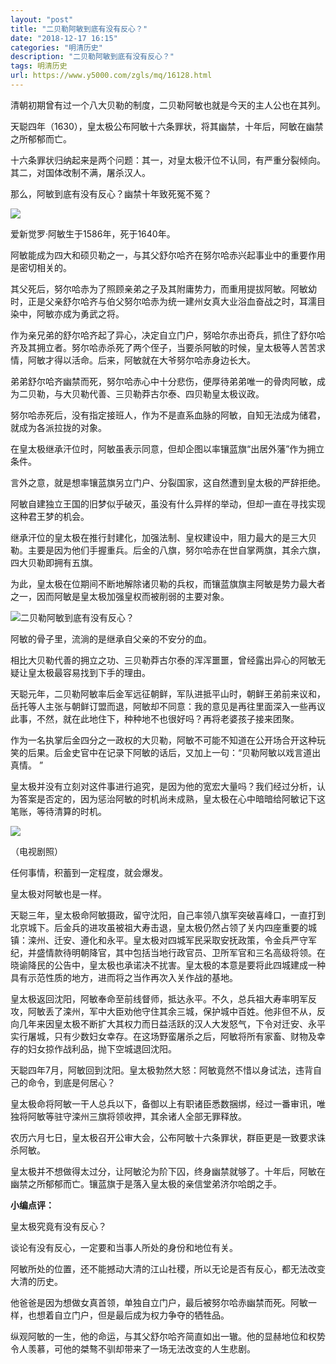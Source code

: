```yaml
---
layout: "post"
title: "二贝勒阿敏到底有没有反心？"
date: "2018-12-17 16:15"
categories: "明清历史"
description: "二贝勒阿敏到底有没有反心？"
tags: 明清历史
url: https://www.y5000.com/zgls/mq/16128.html
---
```






清朝初期曾有过一个八大贝勒的制度，二贝勒阿敏也就是今天的主人公也在其列。

天聪四年（1630），皇太极公布阿敏十六条罪状，将其幽禁，十年后，阿敏在幽禁之所郁郁而亡。

十六条罪状归纳起来是两个问题：其一，对皇太极汗位不认同，有严重分裂倾向。其二，对国体改制不满，屠杀汉人。

那么，阿敏到底有没有反心？幽禁十年致死冤不冤？

![](https://img.y5000.com/uploads/allimg/170307/0955026331-0.jpg)

爱新觉罗·阿敏生于1586年，死于1640年。

阿敏能成为四大和硕贝勒之一，与其父舒尔哈齐在努尔哈赤兴起事业中的重要作用是密切相关的。

其父死后，努尔哈赤为了照顾亲弟之子及其附庸势力，而重用提拔阿敏。阿敏幼时，正是父亲舒尔哈齐与伯父努尔哈赤为统一建州女真大业浴血奋战之时，耳濡目染中，阿敏亦成为勇武之将。

作为亲兄弟的舒尔哈齐起了异心，决定自立门户，努哈尔赤出奇兵，抓住了舒尔哈齐及其拥立者。努尔哈赤杀死了两个侄子，当要杀阿敏的时候，皇太极等人苦苦求情，阿敏才得以活命。后来，阿敏就在大爷努尔哈赤身边长大。

弟弟舒尔哈齐幽禁而死，努尔哈赤心中十分悲伤，便厚待弟弟唯一的骨肉阿敏，成为二贝勒，与大贝勒代善、三贝勒莽古尔泰、四贝勒皇太极议政。

努尔哈赤死后，没有指定接班人，作为不是直系血脉的阿敏，自知无法成为储君，就成为各派拉拢的对象。

在皇太极继承汗位时，阿敏虽表示同意，但却企图以率镶蓝旗“出居外藩”作为拥立条件。

言外之意，就是想率镶蓝旗另立门户、分裂国家，这自然遭到皇太极的严辞拒绝。

阿敏自建独立王国的旧梦似乎破灭，虽没有什么异样的举动，但却一直在寻找实现这种君王梦的机会。

继承汗位的皇太极在推行封建化，加强法制、皇权建设中，阻力最大的是三大贝勒。主要是因为他们手握重兵。后金的八旗，努尔哈赤在世自掌两旗，其余六旗，四大贝勒即拥有五旗。

为此，皇太极在位期间不断地解除诸贝勒的兵权，而镶蓝旗旗主阿敏是势力最大者之一，因而阿敏是皇太极加强皇权而被削弱的主要对象。

![二贝勒阿敏到底有没有反心？](/uploads/allimg/170307/6-1F30F95155U7.JPG)

阿敏的骨子里，流淌的是继承自父亲的不安分的血。

相比大贝勒代善的拥立之功、三贝勒莽古尔泰的浑浑噩噩，曾经露出异心的阿敏无疑让皇太极最容易找到下手的理由。

天聪元年，二贝勒阿敏率后金军远征朝鲜，军队进抵平山时，朝鲜王弟前来议和，岳托等人主张与朝鲜订盟而退，阿敏却不同意：我的意见是再往里面深入一些再议此事，不然，就在此地住下，种种地不也很好吗？再将老婆孩子接来团聚。

作为一名执掌后金四分之一政权的大贝勒，阿敏不可能不知道在公开场合开这种玩笑的后果。后金史官中在记录下阿敏的话后，又加上一句：“贝勒阿敏以戏言道出真情。 ”

皇太极并没有立刻对这件事进行追究，是因为他的宽宏大量吗？我们经过分析，认为答案是否定的，因为惩治阿敏的时机尚未成熟，皇太极在心中暗暗给阿敏记下这笔账，等待清算的时机。

![](https://img.y5000.com/uploads/allimg/170307/095502M28-1.jpg)

（电视剧照）

任何事情，积蓄到一定程度，就会爆发。

皇太极对阿敏也是一样。

天聪三年，皇太极命阿敏摄政，留守沈阳，自己率领八旗军突破喜峰口，一直打到北京城下。后金兵的进攻虽被祖大寿击退，皇太极仍然占领了关内四座重要的城镇：滦州、迁安、遵化和永平。皇太极对四城军民采取安抚政策，令金兵严守军纪，并盛情款待明朝降官，其中包括当地行政官员、卫所军官和三名高级将领。在晓谕降民的公告中，皇太极也承诺决不扰害。皇太极的本意是要将此四城建成一种具有示范性质的地方，进而将之当作再次入关作战的基地。

皇太极返回沈阳，阿敏奉命至前线督师，抵达永平。不久，总兵祖大寿率明军反攻，阿敏丢了滦州，军中大臣劝他守住其余三城，保护城中百姓。他非但不从，反向几年来因皇太极不断扩大其权力而日益活跃的汉人大发怒气，下令对迁安、永平实行屠城，只有少数妇女幸存。在这场野蛮屠杀之后，阿敏将所有家畜、财物及幸存的妇女掠作战利品，抛下空城退回沈阳。

天聪四年7月，阿敏回到沈阳。皇太极勃然大怒：阿敏竟然不惜以身试法，违背自己的命令，到底是何居心？

皇太极命将阿敏一干人总兵以下，备御以上有职诸臣悉数捆绑，经过一番审讯，唯独将阿敏等驻守滦州三旗将领收押，其余诸人全部无罪释放。

农历六月七日，皇太极召开公审大会，公布阿敏十六条罪状，群臣更是一致要求诛杀阿敏。

皇太极并不想做得太过分，让阿敏沦为阶下囚，终身幽禁就够了。十年后，阿敏在幽禁之所郁郁而亡。镶蓝旗于是落入皇太极的亲信堂弟济尔哈朗之手。

**小编点评：**

皇太极究竟有没有反心？

谈论有没有反心，一定要和当事人所处的身份和地位有关。

阿敏所处的位置，还不能撼动大清的江山社稷，所以无论是否有反心，都无法改变大清的历史。

他爸爸是因为想做女真首领，单独自立门户，最后被努尔哈赤幽禁而死。阿敏一样，也想着自立门户，但是最后成为权力争夺的牺牲品。

纵观阿敏的一生，他的命运，与其父舒尔哈齐简直如出一辙。他的显赫地位和权势令人羡慕，可他的桀骜不驯却带来了一场无法改变的人生悲剧。
